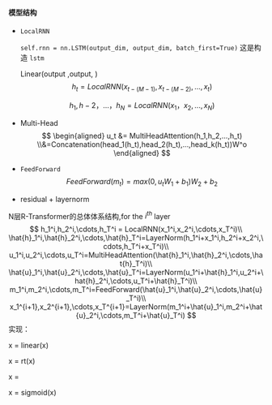 #### 模型结构

- `LocalRNN`

  `self.rnn = nn.LSTM(output_dim, output_dim, batch_first=True)` 这是构造 `lstm`

  Linear(output ,output, )
  $$
  h_t= LocalRNN(x_{t-(M-1)},x_{t-(M-2)},...,x_t)
  $$

  $$
  h_1,h-2，...，h_N = LocalRNN(x_1，x_2,...,x_N)
  $$

  

- Multi-Head
  $$
  \begin{aligned}
  u_t &= MultiHeadAttention(h_1,h_2,...,h_t)
  \\&=Concatenation(head_1(h_t),head_2(h_t),...,head_k(h_t))W^o
  \end{aligned}
  $$
  
- `FeedForward`
  $$
  FeedForward(m_t)=max(0,u_tW_1+b_1)W_2+b_2
  $$

- residual + layernorm

N层R-Transformer的总体体系结构,for the $i^{th}$ layer
$$
h_1^i,h_2^i,\cdots,h_T^i = LocalRNN(x_1^i,x_2^i,\cdots,x_T^i)\\
\hat{h}_1^i,\hat{h}_2^i,\cdots,\hat{h}_T^i=LayerNorm(h_1^i+x_1^i,h_2^i+x_2^i,\cdots,h_T^i+x_T^i)\\
u_1^i,u_2^i,\cdots,u_T^i=MultiHeadAttention(\hat{h}_1^i,\hat{h}_2^i,\cdots,\hat{h}_T^i)\\
\hat{u}_1^i,\hat{u}_2^i,\cdots,\hat{u}_T^i=LayerNorm(u_1^i+\hat{h}_1^i,u_2^i+\hat{h}_2^i,\cdots,u_T^i+\hat{h}_T^i)\\
m_1^i,m_2^i,\cdots,m_T^i=FeedForward(\hat{u}_1^i,\hat{u}_2^i,\cdots,\hat{u}_T^i)\\
x_1^{i+1},x_2^{i+1},\cdots,x_T^{i+1}=LayerNorm(m_1^i+\hat{u}_1^i,m_2^i+\hat{u}_2^i,\cdots,m_T^i+\hat{u}_T^i)
$$
实现：

x = linear(x)

x = rt(x)

x = 

x = sigmoid(x)